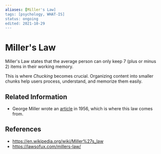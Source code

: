 ```yaml
---
aliases: [Miller's Law]
tags: [psychology, WHAT-IS]
status: ongoing
edited: 2021-10-29
---
```


# Miller's Law
Miller's Law states that the average person can only keep 7 (plus or minus 2) items in their working memory.

This is where _Chucking_ becomes crucial. Organizing content into smaller chunks help users process, understand, and memorize them easily.

## Related Information
- George Miller wrote an [article](https://en.wikipedia.org/wiki/The_Magical_Number_Seven,_Plus_or_Minus_Two) in 1956, which is where this law comes from.

## References
- https://en.wikipedia.org/wiki/Miller%27s_law
- https://lawsofux.com/millers-law/